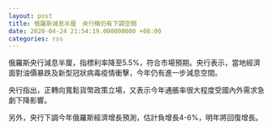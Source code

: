```yaml
---
layout: post
title: 俄羅斯減息半厘　央行稱仍有下調空間
date: 2020-04-24 21:54:19.000000000 +08:00
categories: rss
---
```


俄羅斯央行減息半厘，指標利率降至5.5%，符合市場預期。央行表示，當地經濟面對油價暴跌及新型冠狀病毒疫情衝擊，今年仍有進一步減息空間。

央行指出，正轉向寬鬆貨幣政策立場，又表示今年通脹率很大程度受國內外需求急劇下降影響。

另外，央行下調今年俄羅斯經濟增長預測，估計負增長4-6%，明年將回復增長。
